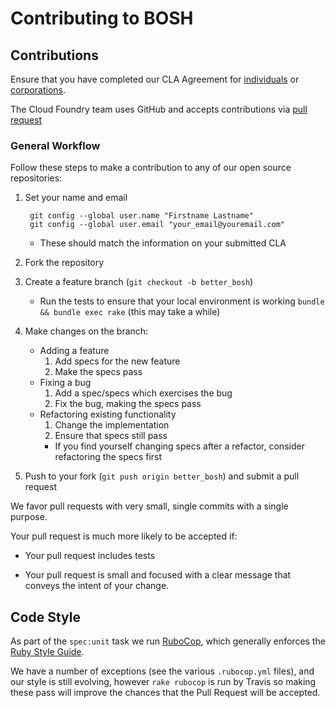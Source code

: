 # Contributing to BOSH

## Contributions

Ensure that you have completed our CLA Agreement for [individuals](http://www.cloudfoundry.org/individualcontribution.pdf) or [corporations](http://www.cloudfoundry.org/corpcontribution.pdf).

The Cloud Foundry team uses GitHub and accepts contributions via [pull request](https://help.github.com/articles/using-pull-requests)

### General Workflow

Follow these steps to make a contribution to any of our open source repositories:

1. Set your name and email

		git config --global user.name "Firstname Lastname"
		git config --global user.email "your_email@youremail.com"
		
	* These should match the information on your submitted CLA

1. Fork the repository

1. Create a feature branch (`git checkout -b better_bosh`)
    * Run the tests to ensure that your local environment is 
  	  working `bundle && bundle exec rake` (this may take a while)
1. Make changes on the branch:
    * Adding a feature
      1. Add specs for the new feature
      1. Make the specs pass
    * Fixing a bug
      1. Add a spec/specs which exercises the bug
      1. Fix the bug, making the specs pass
    * Refactoring existing functionality
      1. Change the implementation
      1. Ensure that specs still pass
        * If you find yourself changing specs after a refactor, consider
          refactoring the specs first

1. Push to your fork (`git push origin better_bosh`) and submit a pull request

We favor pull requests with very small, single commits with a single purpose.

Your pull request is much more likely to be accepted if:

* Your pull request includes tests

* Your pull request is small and focused with a clear message that conveys the intent of your change.

## Code Style

As part of the `spec:unit` task we run [RuboCop](http://batsov.com/rubocop/),
which generally enforces the [Ruby Style Guide](https://github.com/bbatsov/ruby-style-guide).

We have a number of exceptions (see the various `.rubocop.yml` files), 
and our style is still evolving, however `rake rubocop` is run by Travis
so making these pass will improve the chances that the Pull Request will 
be accepted.
